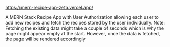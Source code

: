 https://mern-recipe-app-zeta.vercel.app/

A MERN Stack Recipe App with User Authorization allowing each user to add new recipes and fetch the recipes stored by the user individually.
Note: Fetching the existing data might take a couple of seconds which is why the page might appear empty at the start. However, once the data is fetched, the page will be rendered accordingly